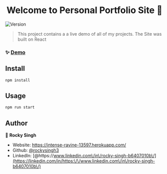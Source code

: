 <h1 align="center">Welcome to Personal Portfolio Site 👋</h1>
<p>
  <img alt="Version" src="https://img.shields.io/badge/version-1.0.0-blue.svg?cacheSeconds=2592000" />
</p>

> This project contains a a live demo of all of my projects.
> The Site was built on React

### ✨ [Demo](https://intense-ravine-13597.herokuapp.com/)

## Install

```sh
npm install  
```

## Usage

```sh
npm run start  
```


## Author

👤 **Rocky Singh**

* Website: https://intense-ravine-13597.herokuapp.com/
* Github: [@rockysingh3  ](https://github.com/rockysingh3  )
* LinkedIn: [@https:\/\/www.linkedin.com\/in\/rocky-singh-b6407010b\/](https://linkedin.com/in/https:\/\/www.linkedin.com\/in\/rocky-singh-b6407010b\/)

